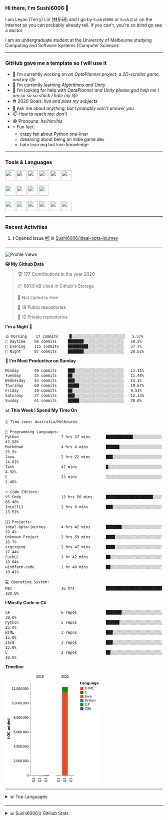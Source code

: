 ### Hi there, I'm Sushi6006 👋

<!--**Sushi6006/Sushi6006** is a ✨ _special_ ✨ repository because its `README.md` (this file) appears on your GitHub profile.-->

I am Leyan (Terry) Lin (林乐研) and I go by `Sushi6006` or `SushiCat` on the Internet as you can probably already tell. If you can't, you're so blind go see a doctor.

I am an undergraduate student at the University of Melbourne studying Computing and Software Systems (Computer Science). 

--- 

### GitHub gave me a template so I will use it
- 🔭 I’m currently working on *an OptaPlanner project, a 2D-scroller game, and my life*
- 🌱 I’m currently learning *Algorithms and Unity*
- 🤔 I’m looking for help with *OptaPlanner and Unity please god help me I am so so so stuck I hate my life*
- ⚽️ 2020 Goals: *live and pass my subjects*
- 💬 Ask me about *anything, but I probably won't answer you*
- 📫 How to reach me: *don't*
- 😄 Pronouns: *he/him/his*
- ⚡ Fun fact:
  - crazy fan about Python one-liner
  - dreaming about being an indie game dev
  - hate learning but love knowledge

---

### Tools & Languages
<p>
  <img height="32" width="32" src="https://cdn.jsdelivr.net/npm/simple-icons@v3/icons/apple.svg"/>
  <img height="32" width="32" src="https://cdn.jsdelivr.net/npm/simple-icons@v3/icons/visualstudiocode.svg"/>
  <img height="32" width="32" src="https://cdn.jsdelivr.net/npm/simple-icons@v3/icons/github.svg"/>
  <img height="32" width="32" src="https://cdn.jsdelivr.net/npm/simple-icons@v3/icons/git.svg"/>
  <img height="32" width="32" src="https://cdn.jsdelivr.net/npm/simple-icons@v3/icons/discord.svg"/>
  <img height="32" width="32" src="https://cdn.jsdelivr.net/npm/simple-icons@v3/icons/atom.svg"/>
</p>
<p>
  <img height="32" width="32" src="https://cdn.jsdelivr.net/npm/simple-icons@v3/icons/adobephotoshop.svg"/>
  <img height="32" width="32" src="https://cdn.jsdelivr.net/npm/simple-icons@v3/icons/adobexd.svg"/>
  <img height="32" width="32" src="https://cdn.jsdelivr.net/npm/simple-icons@v3/icons/vsco.svg"/>
  <img height="32" width="32" src="https://cdn.jsdelivr.net/npm/simple-icons@v3/icons/spotify.svg"/>
</p>
<p>
  <img height="32" width="32" src="https://cdn.jsdelivr.net/npm/simple-icons@v3/icons/python.svg"/>
  <img height="32" width="32" src="https://cdn.jsdelivr.net/npm/simple-icons@v3/icons/c.svg"/>
  <img height="32" width="32" src="https://cdn.jsdelivr.net/npm/simple-icons@v3/icons/csharp.svg"/>
  <img height="32" width="32" src="https://cdn.jsdelivr.net/npm/simple-icons@v3/icons/java.svg"/>
  <img height="32" width="32" src="https://cdn.jsdelivr.net/npm/simple-icons@v3/icons/markdown.svg"/>
  <img height="32" width="32" src="https://cdn.jsdelivr.net/npm/simple-icons@v3/icons/mysql.svg"/>
</p>

--- 

### Recent Activities
<!--START_SECTION:activity-->
1. ❗️ Opened issue [#1](https://github.com//Sushi6006/ideal-opta-journey/issues/1) in [Sushi6006/ideal-opta-journey](https://github.com//Sushi6006/ideal-opta-journey)
<!--END_SECTION:activity-->

---

<!--START_SECTION:waka-->
![Profile Views](http://img.shields.io/badge/Profile%20Views-64-blue)

**🐱 My Github Data** 

> 🏆 177 Contributions in the year 2020
 > 
> 📦 681.8 kB Used in Github's Storage 
 > 
> 🚫 Not Opted to Hire
 > 
> 📜 18 Public repositories
 > 
> 🔑 12 Private repositories 

**I'm a Night 🦉** 

```text
🌞 Morning    17 commits     █░░░░░░░░░░░░░░░░░░░░░░░░   5.57% 
🌆 Daytime    86 commits     ███████░░░░░░░░░░░░░░░░░░   28.2% 
🌃 Evening    115 commits    █████████░░░░░░░░░░░░░░░░   37.7% 
🌙 Night      87 commits     ███████░░░░░░░░░░░░░░░░░░   28.52%

```
📅 **I'm Most Productive on Sunday** 

```text
Monday       40 commits     ███░░░░░░░░░░░░░░░░░░░░░░   13.11% 
Tuesday      35 commits     ██░░░░░░░░░░░░░░░░░░░░░░░   11.48% 
Wednesday    43 commits     ███░░░░░░░░░░░░░░░░░░░░░░   14.1% 
Thursday     60 commits     █████░░░░░░░░░░░░░░░░░░░░   19.67% 
Friday       29 commits     ██░░░░░░░░░░░░░░░░░░░░░░░   9.51% 
Saturday     37 commits     ███░░░░░░░░░░░░░░░░░░░░░░   12.13% 
Sunday       61 commits     █████░░░░░░░░░░░░░░░░░░░░   20.0%

```


📊 **This Week I Spend My Time On** 

```text
⌚︎ Time zone: Australia/Melbourne

💬 Programming Languages: 
Python                   7 hrs 37 mins       ████████████░░░░░░░░░░░░░   47.58% 
Markdown                 4 hrs 4 mins        ██████░░░░░░░░░░░░░░░░░░░   25.5% 
Java                     2 hrs 22 mins       ███░░░░░░░░░░░░░░░░░░░░░░   14.81% 
Text                     47 mins             █░░░░░░░░░░░░░░░░░░░░░░░░   4.92% 
C                        23 mins             ░░░░░░░░░░░░░░░░░░░░░░░░░   2.46%

🔥 Code Editors: 
VS Code                  13 hrs 50 mins      █████████████████████░░░░   86.48% 
IntelliJ                 2 hrs 9 mins        ███░░░░░░░░░░░░░░░░░░░░░░   13.52%

🐱‍💻 Projects: 
ideal-opta-journey       4 hrs 42 mins       ███████░░░░░░░░░░░░░░░░░░   29.4% 
Unknown Project          2 hrs 59 mins       ████░░░░░░░░░░░░░░░░░░░░░   18.7% 
cxqcxqcxq                2 hrs 47 mins       ████░░░░░░░░░░░░░░░░░░░░░   17.44% 
FuckLC                   1 hr 42 mins        ██░░░░░░░░░░░░░░░░░░░░░░░   10.64% 
windfarm-code            1 hr 40 mins        ██░░░░░░░░░░░░░░░░░░░░░░░   10.41%

💻 Operating System: 
Mac                      16 hrs              █████████████████████████   100.0%

```

**I Mostly Code in C#** 

```text
C#                       6 repos             ███████░░░░░░░░░░░░░░░░░░   30.0% 
Python                   5 repos             ██████░░░░░░░░░░░░░░░░░░░   25.0% 
HTML                     3 repos             ███░░░░░░░░░░░░░░░░░░░░░░   15.0% 
Java                     3 repos             ███░░░░░░░░░░░░░░░░░░░░░░   15.0% 
C                        2 repos             ██░░░░░░░░░░░░░░░░░░░░░░░   10.0%

```


**Timeline**

![Chart not found](https://github.com/Sushi6006/Sushi6006/blob/master/charts/bar_graph.png) 


<!--END_SECTION:waka-->


<!--
---

### Spotify Now Playing
<img src="https://novatorem-eight-fawn.vercel.app/api/spotify" alt="Sushi6006 Spotify Playing" width="350"/>
-->

--- 

<details>
  <summary>📊 Top Languages</summary>
  <br>
  <img src="https://github-readme-stats.vercel.app/api/top-langs/?username=sushi6006&layout=compact" alt="Top Langs">
</details>

---

<details>
  <summary>📊 Sushi6006's GitHub Stats</summary>
  <br>
  <img alt="Sushi6006's Github Stats" src="https://github-readme-stats.sushi6006.vercel.app/api?username=Sushi6006&show_icons=true"/>
</details>
  


